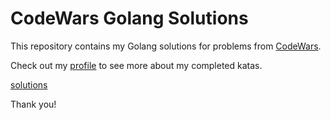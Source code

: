 # CodeWars Golang Solutions

This repository contains my Golang solutions for problems from [CodeWars](https://www.codewars.com).

Check out my [profile](https://www.codewars.com/users/sammsilva) to see more about my completed katas.

[solutions]( https://www.codewars.com/users/sammsilva/completed_solutions )

Thank you!